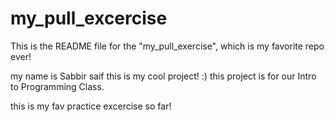 # my_pull_excercise

This is the README file for the "my_pull_exercise", which is my favorite repo ever!

my name is Sabbir saif this is my cool project! :)
this project is for our Intro to Programming Class.

this is my fav practice excercise so far!
